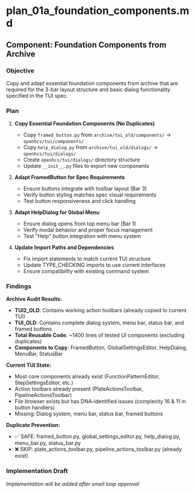 # plan_01a_foundation_components.md
## Component: Foundation Components from Archive

### Objective
Copy and adapt essential foundation components from archive that are required for the 3-bar layout structure and basic dialog functionality specified in the TUI spec.

### Plan
1. **Copy Essential Foundation Components (No Duplicates)**
   - Copy `framed_button.py` from `archive/tui_old/components/` → `openhcs/tui/components/`
   - Copy `help_dialog.py` from `archive/tui_old/dialogs/` → `openhcs/tui/dialogs/`
   - Create `openhcs/tui/dialogs/` directory structure
   - Update `__init__.py` files to export new components

2. **Adapt FramedButton for Spec Requirements**
   - Ensure buttons integrate with toolbar layout (Bar 3)
   - Verify button styling matches spec visual requirements
   - Test button responsiveness and click handling

3. **Adapt HelpDialog for Global Menu**
   - Ensure dialog opens from top menu bar (Bar 1)
   - Verify modal behavior and proper focus management
   - Test "Help" button integration with menu system

4. **Update Import Paths and Dependencies**
   - Fix import statements to match current TUI structure
   - Update TYPE_CHECKING imports to use current interfaces
   - Ensure compatibility with existing command system

### Findings
**Archive Audit Results:**
- **TUI2_OLD**: Contains working action toolbars (already copied to current TUI)
- **TUI_OLD**: Contains complete dialog system, menu bar, status bar, and framed buttons
- **Total Reusable Code**: ~1400 lines of tested UI components (excluding duplicates)
- **Components to Copy**: FramedButton, GlobalSettingsEditor, HelpDialog, MenuBar, StatusBar

**Current TUI State:**
- Most core components already exist (FunctionPatternEditor, StepSettingsEditor, etc.)
- Action toolbars already present (PlateActionsToolbar, PipelineActionsToolbar)
- File browser exists but has DNA-identified issues (complexity 16 & 11 in button handlers)
- Missing: Dialog system, menu bar, status bar, framed buttons

**Duplicate Prevention:**
- ✅ SAFE: framed_button.py, global_settings_editor.py, help_dialog.py, menu_bar.py, status_bar.py
- ❌ SKIP: plate_actions_toolbar.py, pipeline_actions_toolbar.py (already exist)

### Implementation Draft
*Implementation will be added after smell loop approval*
